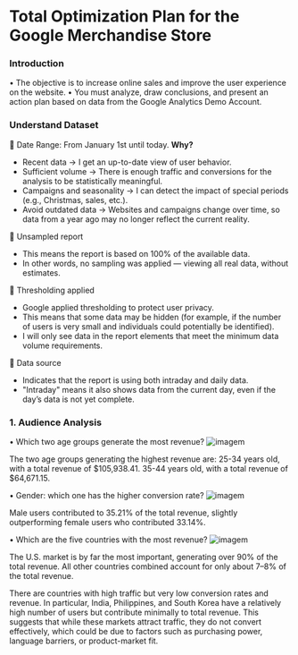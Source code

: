 # Total Optimization Plan for the Google Merchandise Store

### Introduction
• The objective is to increase online sales and improve the user experience on the website.
• You must analyze, draw conclusions, and present an action plan based on data from the Google Analytics Demo Account.

### Understand Dataset
🔵 Date Range: From January 1st until today. **Why?**
  - Recent data → I get an up-to-date view of user behavior.
  - Sufficient volume → There is enough traffic and conversions for the analysis to be statistically meaningful.
  - Campaigns and seasonality → I can detect the impact of special periods (e.g., Christmas, sales, etc.).
  - Avoid outdated data → Websites and campaigns change over time, so data from a year ago may no longer reflect the current reality.

🔵 Unsampled report
  - This means the report is based on 100% of the available data.
  - In other words, no sampling was applied — viewing all real data, without estimates.

🔵 Thresholding applied
  - Google applied thresholding to protect user privacy.
  - This means that some data may be hidden (for example, if the number of users is very small and individuals could potentially be identified).
  - I will only see data in the report elements that meet the minimum data volume requirements.

🔵 Data source
  - Indicates that the report is using both intraday and daily data.
  - "Intraday" means it also shows data from the current day, even if the day’s data is not yet complete.

### 1. Audience Analysis

• Which two age groups generate the most revenue?
![imagem](https://github.com/user-attachments/assets/17a8422a-084e-4235-9d0f-79c13e6ef171)

The two age groups generating the highest revenue are:
25-34 years old, with a total revenue of $105,938.41.
35-44 years old, with a total revenue of $64,671.15.

• Gender: which one has the higher conversion rate?
![imagem](https://github.com/user-attachments/assets/96e0b9c5-7414-47ff-84da-10586472b02e)

Male users contributed to 35.21% of the total revenue, slightly outperforming female users who contributed 33.14%.

• Which are the five countries with the most revenue?
![imagem](https://github.com/user-attachments/assets/a9398bb6-7fcc-4752-828c-55b94b1c555d)

The U.S. market is by far the most important, generating over 90% of the total revenue.
All other countries combined account for only about 7–8% of the total revenue.

There are countries with high traffic but very low conversion rates and revenue. In particular, India, Philippines, and South Korea have a 
relatively high number of users but contribute minimally to total revenue. This suggests that while these markets attract traffic, they do 
not convert effectively, which could be due to factors such as purchasing power, language barriers, or product-market fit.


